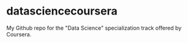 # datasciencecoursera
My Github repo for the "Data Science" specialization track offered by Coursera.
